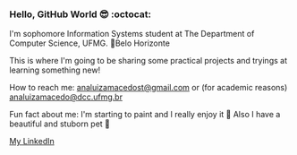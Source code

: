 ### Hello, GitHub World 😎 :octocat:


I'm sophomore Information Systems student at The Department of Computer Science, UFMG. 📍Belo Horizonte

This is where I'm going to be sharing some practical projects and tryings at learning something new! 

How to reach me: analuizamacedost@gmail.com or (for academic reasons) analuizamacedo@dcc.ufmg.br 

Fun fact about me: I'm starting to paint and I really enjoy it 🎨 Also I have a beautiful and stuborn pet 🐶
 
[My LinkedIn](https://www.linkedin.com/in/ana-luiza-mac%C3%AAdo/)

